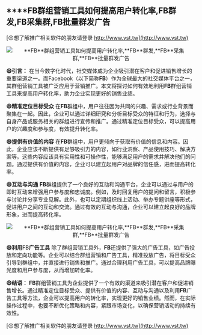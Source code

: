 ## ****FB**群组营销工具如何提高用户转化率,**FB**群发,**FB**采集群,**FB**批量群发广告**

[😍想了解推广相关软件的朋友请登录 http://www.vst.tw](http://www.vst.tw)

 <center><img src="https://vst.tw/MP4/tuiguang/png/0.png" alt="**FB**群组营销工具如何提高用户转化率,**FB**群发,**FB**采集群,**FB**批量群发广告"></center>

**😄引言：**
在当今数字化时代，社交媒体成为企业吸引潜在客户和促进销售增长的重要渠道之一。而Facebook（以下简称**FB**）作为全球最大的社交媒体平台之一，其群组营销工具被广泛应用于营销推广。本文将探讨如何有效地利用**FB**群组营销工具来提高用户转化率，助力企业实现更好的销售业绩。

**😄精准定位目标受众**
在**FB**群组中，用户往往因为共同的兴趣、需求或行业背景而聚集在一起。因此，企业可以通过详细研究和分析目标受众的特征和行为，选择与自身产品或服务相关的群组进行宣传和推广。通过精准定位目标受众，可以提高用户的兴趣度和参与度，有效提升转化率。

**😄提供有价值的内容**
在**FB**群组中，用户更倾向于获取有价值的信息和内容。因此，企业应该不断提供有足够吸引力的内容，如行业洞察、产品使用技巧、解决方案等。这些内容应该具有实用性和可操作性，能够满足用户的需求并解决他们的问题。通过提供有价值的内容，企业可以建立起用户对品牌的信任感，进而提高转化率。

**😄互动与沟通**
**FB**群组提供了一个良好的互动和沟通平台，企业可以通过与用户的即时互动来增强用户参与度和忠诚度。例如，及时回复用户的提问和留言，积极参与讨论并分享专业见解。此外，也可以定期组织线上活动、举办专题讲座等形式，促进用户之间的互动和交流。通过有效的互动与沟通，企业可以建立起良好的品牌形象，进而提高转化率。

 <center><img src="https://vst.tw/MP4/tuiguang/png/6.png" alt="**FB**群组营销工具如何提高用户转化率,**FB**群发,**FB**采集群,**FB**批量群发广告"></center>

**😄利用**FB**广告工具**
除了群组营销工具外，**FB**还提供了强大的广告工具，如广告投放和定向功能等。企业可以结合群组营销和广告工具，精准投放广告，将目标受众引导到群组中，并直接进行销售和推广。通过合理利用广告工具，可以提高品牌曝光度和用户参与度，从而增加转化率。

**😄结语：**
**FB**群组营销工具为企业提供了一个有效的渠道来吸引潜在客户和促进销售增长。通过精准定位目标受众、提供有价值的内容、互动与沟通以及利用**FB**广告工具等方法，企业可以提高用户的转化率，实现更好的销售业绩。然而，在实际操作过程中，也要不断优化策略和内容，紧跟市场变化，以确保营销活动的持续有效性。

[😍想了解推广相关软件的朋友请登录 http://www.vst.tw](http://www.vst.tw)



